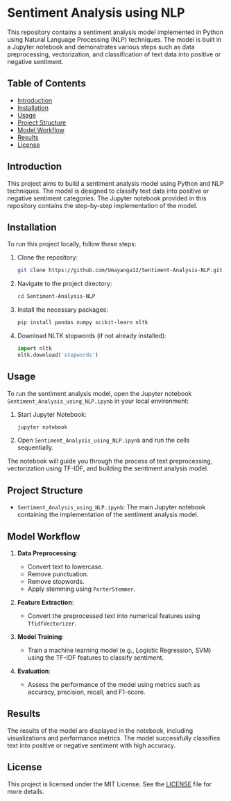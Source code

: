 # Sentiment Analysis using NLP

This repository contains a sentiment analysis model implemented in Python using Natural Language Processing (NLP) techniques. The model is built in a Jupyter notebook and demonstrates various steps such as data preprocessing, vectorization, and classification of text data into positive or negative sentiment.

## Table of Contents

- [Introduction](#introduction)
- [Installation](#installation)
- [Usage](#usage)
- [Project Structure](#project-structure)
- [Model Workflow](#model-workflow)
- [Results](#results)
- [License](#license)

## Introduction

This project aims to build a sentiment analysis model using Python and NLP techniques. The model is designed to classify text data into positive or negative sentiment categories. The Jupyter notebook provided in this repository contains the step-by-step implementation of the model.

## Installation

To run this project locally, follow these steps:

1. Clone the repository:
   ```bash
   git clone https://github.com/Umayanga12/Sentiment-Analysis-NLP.git
   ```
2. Navigate to the project directory:
   ```bash
   cd Sentiment-Analysis-NLP
   ```
3. Install the necessary packages:
   ```bash
   pip install pandas numpy scikit-learn nltk
   ```

4. Download NLTK stopwords (if not already installed):
   ```python
   import nltk
   nltk.download('stopwords')
   ```

## Usage

To run the sentiment analysis model, open the Jupyter notebook `Sentiment_Analysis_using_NLP.ipynb` in your local environment:

1. Start Jupyter Notebook:
   ```bash
   jupyter notebook
   ```
2. Open `Sentiment_Analysis_using_NLP.ipynb` and run the cells sequentially.

The notebook will guide you through the process of text preprocessing, vectorization using TF-IDF, and building the sentiment analysis model.

## Project Structure

- `Sentiment_Analysis_using_NLP.ipynb`: The main Jupyter notebook containing the implementation of the sentiment analysis model.

## Model Workflow

1. **Data Preprocessing**:
   - Convert text to lowercase.
   - Remove punctuation.
   - Remove stopwords.
   - Apply stemming using `PorterStemmer`.

2. **Feature Extraction**:
   - Convert the preprocessed text into numerical features using `TfidfVectorizer`.

3. **Model Training**:
   - Train a machine learning model (e.g., Logistic Regression, SVM) using the TF-IDF features to classify sentiment.

4. **Evaluation**:
   - Assess the performance of the model using metrics such as accuracy, precision, recall, and F1-score.

## Results

The results of the model are displayed in the notebook, including visualizations and performance metrics. The model successfully classifies text into positive or negative sentiment with high accuracy.

## License

This project is licensed under the MIT License. See the [LICENSE](LICENSE) file for more details.
